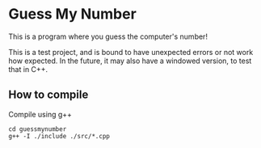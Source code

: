 Guess My Number
===============


This is a program where you guess the computer's number!

This is a test project, and is bound to have unexpected errors
or not work how expected. In the future, it may also have a
windowed version, to test that in C++.

How to compile
--------------

Compile using g++
```
cd guessmynumber
g++ -I ./include ./src/*.cpp
```